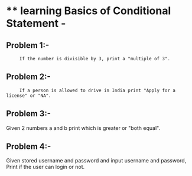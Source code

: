 # ** learning Basics of Conditional Statement -
## Problem 1:-  
         If the number is divisible by 3, print a "multiple of 3".

## Problem 2:- 
         If a person is allowed to drive in India print "Apply for a license" or "NA".
         
## Problem 3:-
Given 2 numbers a and b print which is greater or "both equal".
## Problem 4:-
Given stored username and password and input username and password, Print if the user can login or not.
